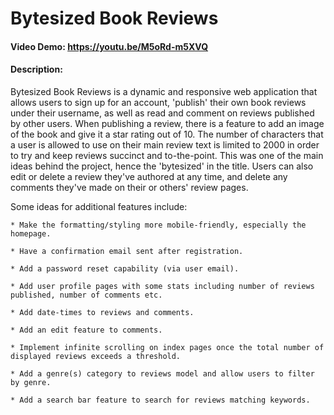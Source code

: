 # Bytesized Book Reviews

#### Video Demo: https://youtu.be/M5oRd-m5XVQ

#### Description:

Bytesized Book Reviews is a dynamic and responsive web application that allows users to sign up for an account, 'publish' their own book reviews under their username,
as well as read and comment on reviews published by other users. When publishing a review, there is a feature to add an image of the book
and give it a star rating out of 10. The number of characters that a user is allowed to use on their main review text is limited to 2000
in order to try and keep reviews succinct and to-the-point. This was one of the main ideas behind the project, hence the 'bytesized' in the title.
Users can also edit or delete a review they've authored at any time, and delete any comments they've made on their or others' review pages.

Some ideas for additional features include:

    * Make the formatting/styling more mobile-friendly, especially the homepage.

    * Have a confirmation email sent after registration.

    * Add a password reset capability (via user email).

    * Add user profile pages with some stats including number of reviews published, number of comments etc.

    * Add date-times to reviews and comments.

    * Add an edit feature to comments.

    * Implement infinite scrolling on index pages once the total number of displayed reviews exceeds a threshold.

    * Add a genre(s) category to reviews model and allow users to filter by genre.

    * Add a search bar feature to search for reviews matching keywords.
